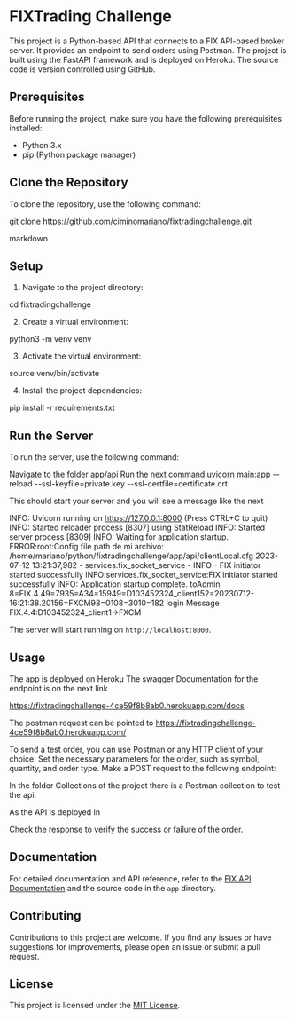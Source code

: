 # FIXTrading Challenge

This project is a Python-based API that connects 
to a FIX API-based broker server. 
It provides an endpoint to send orders using Postman.
The project is built using the FastAPI framework and is deployed on Heroku. 
The source code is version controlled using GitHub.

## Prerequisites

Before running the project, make sure you have the following prerequisites installed:

- Python 3.x
- pip (Python package manager)

## Clone the Repository

To clone the repository, use the following command:

git clone https://github.com/ciminomariano/fixtradingchallenge.git

markdown


## Setup

1. Navigate to the project directory:

cd fixtradingchallenge


2. Create a virtual environment:

python3 -m venv venv


3. Activate the virtual environment:

source venv/bin/activate


4. Install the project dependencies:

pip install -r requirements.txt


## Run the Server

To run the server, use the following command:

Navigate to the folder app/api
Run the next command
uvicorn main:app --reload --ssl-keyfile=private.key --ssl-certfile=certificate.crt

This should start your server and you will see a message like the next

INFO:     Uvicorn running on https://127.0.0.1:8000 (Press CTRL+C to quit)
INFO:     Started reloader process [8307] using StatReload
INFO:     Started server process [8309]
INFO:     Waiting for application startup.
ERROR:root:Config file path de mi archivo: /home/mariano/python/fixtradingchallenge/app/api/clientLocal.cfg
2023-07-12 13:21:37,982 - services.fix_socket_service - INFO - FIX initiator started successfully
INFO:services.fix_socket_service:FIX initiator started successfully
INFO:     Application startup complete.
 toAdmin 8=FIX.4.49=7935=A34=15949=D103452324_client152=20230712-16:21:38.20156=FXCM98=0108=3010=182
 login Message FIX.4.4:D103452324_client1->FXCM


The server will start running on `http://localhost:8000`.

## Usage

The app is deployed on Heroku
The swagger Documentation for the endpoint is on the next link 

https://fixtradingchallenge-4ce59f8b8ab0.herokuapp.com/docs

The postman request can be pointed to
https://fixtradingchallenge-4ce59f8b8ab0.herokuapp.com/

To send a test order, you can use Postman or any HTTP client of your choice.
Set the necessary parameters for the order, such as symbol, quantity, and order type. 
Make a POST request to the following endpoint:

In the folder Collections of the project there is a Postman
collection to test the api.


As the API is deployed In



Check the response to verify the success or failure of the order.

## Documentation

For detailed documentation and API reference, refer to the [FIX API Documentation](https://tradermade.com/docs/fix-api) and the source code in the `app` directory.

## Contributing

Contributions to this project are welcome. If you find any issues or have suggestions for improvements, please open an issue or submit a pull request.

## License

This project is licensed under the [MIT License](LICENSE).